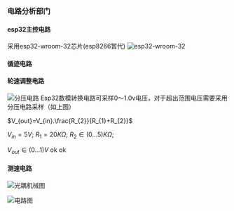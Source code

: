 

### 电路分析部门

#### esp32主控电路
采用esp32-wroom-32芯片(esp8266暂代)
![esp32-wroom-32](https://img-blog.csdnimg.cn/20190510155112773.png?x-oss-process=image/watermark,type_ZmFuZ3poZW5naGVpdGk,shadow_10,text_aHR0cHM6Ly9ibG9nLmNzZG4ubmV0L05haXN1X2t1bg==,size_16,color_FFFFFF,t_70)


#### 循迹电路

#### 轮速调整电路
![分压电路](https://cdn.sparkfun.com/assets/4/0/3/a/e/511948ffce395f7f47000000.png)
Esp32数模转换电路可采样0～1.0v电压，对于超出范围电压需要采用分压电路采样（如上图）

$V_{out}=V_{in}.\frac{R_{2}}{R_{1}+R_{2}}$

$V_{in} = 5V$;  $R_{1} = 20K\Omega$; $R_{2}\in(0...5)K\Omega$;

$V_{out}\in(0...1)V$ ok ok

#### 测速电路
![光耦机械图](https://pic2.zhimg.com/80/v2-185eb738b0e67a677b2316c44b0ef6e5_720w.webp)

![电路图](https://pic1.zhimg.com/80/v2-ad45477288e95e2b6c8b1d4a47a92390_720w.webp)